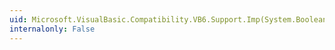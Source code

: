 ```yaml
---
uid: Microsoft.VisualBasic.Compatibility.VB6.Support.Imp(System.Boolean,System.Boolean)
internalonly: False
---
```

